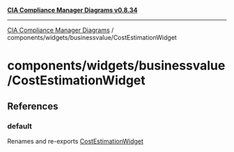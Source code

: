 [**CIA Compliance Manager Diagrams v0.8.34**](../../../../README.md)

***

[CIA Compliance Manager Diagrams](../../../../modules.md) / components/widgets/businessvalue/CostEstimationWidget

# components/widgets/businessvalue/CostEstimationWidget

## References

### default

Renames and re-exports [CostEstimationWidget](../../../variables/CostEstimationWidget.md)
